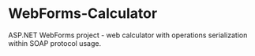 # WebForms-Calculator
ASP.NET WebForms project - web calculator with operations serialization within SOAP protocol usage.